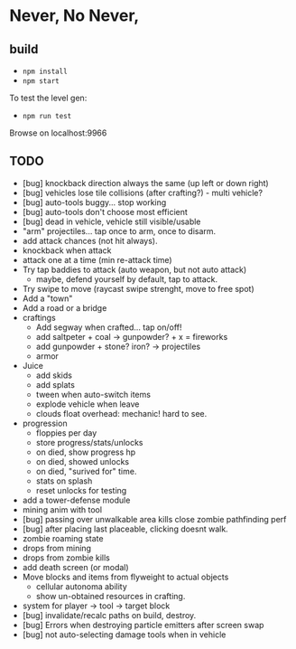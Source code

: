 # Never, No Never,

## build

* `npm install`
* `npm start`

To test the level gen:

* `npm run test`

Browse on localhost:9966

## TODO

* [bug] knockback direction always the same (up left or down right)
* [bug] vehicles lose tile collisions (after crafting?) - multi vehicle?
* [bug] auto-tools buggy... stop working
* [bug] auto-tools don't choose most efficient
* [bug] dead in vehicle, vehicle still visible/usable
* "arm" projectiles... tap once to arm, once to disarm.
* add attack chances (not hit always).
* knockback when attack
* attack one at a time (min re-attack time)
* Try tap baddies to attack (auto weapon, but not auto attack)
  * maybe, defend yourself by default, tap to attack.
* Try swipe to move (raycast swipe strenght, move to free spot)
* Add a "town"
* Add a road or a bridge
* craftings
  * Add segway when crafted... tap on/off!
  * add saltpeter + coal -> gunpowder? + x = fireworks
  * add gunpowder + stone? iron? -> projectiles
  * armor
* Juice
  * add skids
  * add splats
  * tween when auto-switch items
  * explode vehicle when leave
  * clouds float overhead: mechanic! hard to see.
* progression
  * floppies per day
  * store progress/stats/unlocks
  * on died, show progress hp
  * on died, showed unlocks
  * on died, "surived for" time.
  * stats on splash
  * reset unlocks for testing
* add a tower-defense module
* mining anim with tool
* [bug] passing over unwalkable area kills close zombie pathfinding perf
* [bug] after placing last placeable, clicking doesnt walk.
* zombie roaming state
* drops from mining
* drops from zombie kills
* add death screen (or modal)
* Move blocks and items from flyweight to actual objects
  * cellular autonoma ability
  * show un-obtained resources in crafting.
* system for player -> tool -> target block
* [bug] invalidate/recalc paths on build, destroy.
* [bug] Errors when destroying particle emitters after screen swap
* [bug] not auto-selecting damage tools when in vehicle
